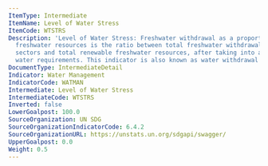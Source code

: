```yaml
---
ItemType: Intermediate
ItemName: Level of Water Stress
ItemCode: WTSTRS
Description: 'Level of Water Stress: Freshwater withdrawal as a proportion of available
  freshwater resources is the ratio between total freshwater withdrawal by major economic
  sectors and total renewable freshwater resources, after taking into account environmental
  water requirements. This indicator is also known as water withdrawal intensity'
DocumentType: IntermediateDetail
Indicator: Water Management
IndicatorCode: WATMAN
Intermediate: Level of Water Stress
IntermediateCode: WTSTRS
Inverted: false
LowerGoalpost: 100.0
SourceOrganization: UN SDG
SourceOrganizationIndicatorCode: 6.4.2
SourceOrganizationURL: https://unstats.un.org/sdgapi/swagger/
UpperGoalpost: 0.0
Weight: 0.5
---
```


